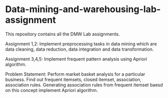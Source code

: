 # Data-mining-and-warehousing-lab-assignment
This repository contains all the DMW Lab assignments.

Assignment 1,2: Implement preprocessing tasks in data mining which are data cleaning, data reduction, data integration and data transformation.

Assignment 3,4,5: Implement frequent pattern analysis using Apriori algorithm.

Problem Statement: Perform market basket analysis for a particular business. Find out frequent itemsets, closed itemset, association, association rules. Generating association rules from frequent itemset baesd on this concept implement Apriori algorithm.
